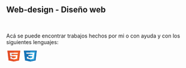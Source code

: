 ## Web-design - Diseño web
<div style="display: inline_block"><br>
  
  Acá se puede encontrar trabajos hechos por mi o con ayuda y con los siguientes lenguajes:

  <img align="center" alt="Rafa-HTML" height="30" width="40" src="https://raw.githubusercontent.com/devicons/devicon/master/icons/html5/html5-original.svg">
  <img align="center" alt="Rafa-CSS" height="30" width="40" src="https://raw.githubusercontent.com/devicons/devicon/master/icons/css3/css3-original.svg">
